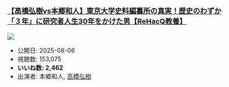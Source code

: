 ### [【高橋弘樹vs本郷和人】東京大学史料編纂所の真実！歴史のわずか「３年」に研究者人生30年をかけた男【ReHacQ教養】](https://www.youtube.com/watch?v=uAIFFxmhEYg)
[![](https://img.youtube.com/vi/uAIFFxmhEYg/sddefault.jpg)](https://www.youtube.com/watch?v=uAIFFxmhEYg)
-   公開日: 2025-08-06
-   視聴数: 153,075
-   **いいね数: 2,462**
-   出演者: 本郷和人, [高橋弘樹](/rehacq_fan/people/高橋弘樹 "wikilink")
